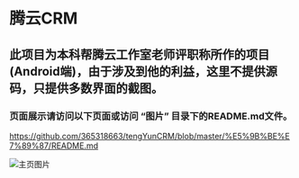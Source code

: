 # 腾云CRM
## 此项目为本科帮腾云工作室老师评职称所作的项目(Android端)，由于涉及到他的利益，这里不提供源码，只提供多数界面的截图。
### 页面展示请访问以下页面或访问 “图片” 目录下的README.md文件。
https://github.com/365318663/tengYunCRM/blob/master/%E5%9B%BE%E7%89%87/README.md

![主页图片](https://github.com/365318663/tengYunCRM/blob/master/%E5%9B%BE%E7%89%87/Screenshot_2020-09-09-16-33-13-222_com.tenyun.client_relationship.jpg)

